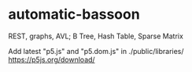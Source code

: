 # automatic-bassoon
REST, graphs, AVL; B Tree, Hash Table, Sparse Matrix

Add latest "p5.js" and "p5.dom.js" in ./public/libraries/ https://p5js.org/download/
